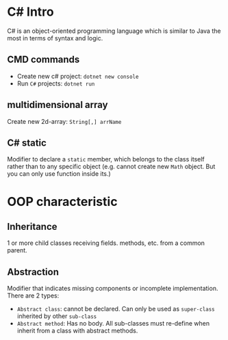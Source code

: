 # C# Intro
C# is an object-oriented programming language which is similar to Java the most in terms of syntax and logic.
## CMD commands
- Create new c# project: `dotnet new console` 
- Run `C#` projects: `dotnet run`
## multidimensional array
Create new 2d-array: `String[,] arrName`
## C# static
Modifier to declare a `static` member, which belongs to the class itself rather than to any specific object (e.g. cannot create new `Math` object. But you can only use function inside its.)
# OOP characteristic
## Inheritance
1 or more child classes receiving fields. methods, etc. from a common parent.
## Abstraction
Modifier that indicates missing components or incomplete implementation. There are 2 types:
- `Abstract class`: cannot be declared. Can only be used as `super-class` inherited by other `sub-class`
- `Abstract method`: Has no body. All sub-classes must re-define when inherit from a class with abstract methods.